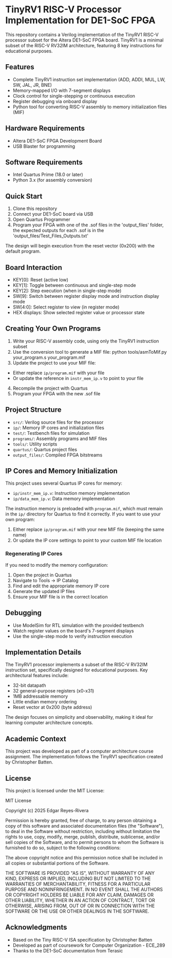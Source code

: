 # TinyRV1 RISC-V Processor Implementation for DE1-SoC FPGA

This repository contains a Verilog implementation of the TinyRV1 RISC-V processor subset for the Altera DE1-SoC FPGA board. TinyRV1 is a minimal subset of the RISC-V RV32IM architecture, featuring 8 key instructions for educational purposes.

## Features

- Complete TinyRV1 instruction set implementation (ADD, ADDI, MUL, LW, SW, JAL, JR, BNE)
- Memory-mapped I/O with 7-segment displays
- Clock control for single-stepping or continuous execution
- Register debugging via onboard display
- Python tool for converting RISC-V assembly to memory initialization files (MIF)

## Hardware Requirements

- Altera DE1-SoC FPGA Development Board
- USB Blaster for programming

## Software Requirements

- Intel Quartus Prime (18.0 or later)
- Python 3.x (for assembly conversion)

## Quick Start

1. Clone this repository
2. Connect your DE1-SoC board via USB
3. Open Quartus Programmer
4. Program your FPGA with one of the .sof files in the 'output_files' folder, the expected outputs for each .sof is in the 'output_files/Test_Files_Outputs.txt'

The design will begin execution from the reset vector (0x200) with the default program.

## Board Interaction

- KEY[0]: Reset (active low)
- KEY[1]: Toggle between continuous and single-step mode
- KEY[2]: Step execution (when in single-step mode)
- SW[9]: Switch between register display mode and instruction display mode
- SW[4:0]: Select register to view (in register mode)
- HEX displays: Show selected register value or processor state

## Creating Your Own Programs

1. Write your RISC-V assembly code, using only the TinyRV1 instruction subset
2. Use the conversion tool to generate a MIF file:   python tools/asmToMif.py your_program.s your_program.mif
3. Update the project to use your MIF file:
- Either replace `ip/program.mif` with your file
- Or update the reference in `instr_mem_ip.v` to point to your file
4. Recompile the project with Quartus
5. Program your FPGA with the new .sof file

## Project Structure

- `src/`: Verilog source files for the processor
- `ip/`: Memory IP cores and initialization files
- `test/`: Testbench files for simulation
- `programs/`: Assembly programs and MIF files
- `tools/`: Utility scripts
- `quartus/`: Quartus project files
- `output_files/`: Compiled FPGA bitstreams

## IP Cores and Memory Initialization

This project uses several Quartus IP cores for memory:
- `ip/instr_mem_ip.v`: Instruction memory implementation
- `ip/data_mem_ip.v`: Data memory implementation

The instruction memory is preloaded with `program.mif`, which must remain in the `ip/` directory for Quartus to find it correctly. If you want to use your own program:

1. Either replace `ip/program.mif` with your new MIF file (keeping the same name)
2. Or update the IP core settings to point to your custom MIF file location

### Regenerating IP Cores

If you need to modify the memory configuration:
1. Open the project in Quartus
2. Navigate to Tools → IP Catalog
3. Find and edit the appropriate memory IP core
4. Generate the updated IP files
5. Ensure your MIF file is in the correct location

## Debugging

- Use ModelSim for RTL simulation with the provided testbench
- Watch register values on the board's 7-segment displays
- Use the single-step mode to verify instruction execution

## Implementation Details

The TinyRV1 processor implements a subset of the RISC-V RV32IM instruction set, specifically designed for educational purposes. Key architectural features include:

- 32-bit datapath
- 32 general-purpose registers (x0-x31)
- 1MB addressable memory
- Little endian memory ordering
- Reset vector at 0x200 (byte address)

The design focuses on simplicity and observability, making it ideal for learning computer architecture concepts.

## Academic Context

This project was developed as part of a computer architecture course assignment. The implementation follows the TinyRV1 specification created by Christopher Batten.

## License

This project is licensed under the MIT License:

MIT License

Copyright (c) 2025 Edgar Reyes-Rivera

Permission is hereby granted, free of charge, to any person obtaining a copy
of this software and associated documentation files (the "Software"), to deal
in the Software without restriction, including without limitation the rights
to use, copy, modify, merge, publish, distribute, sublicense, and/or sell
copies of the Software, and to permit persons to whom the Software is
furnished to do so, subject to the following conditions:

The above copyright notice and this permission notice shall be included in all
copies or substantial portions of the Software.

THE SOFTWARE IS PROVIDED "AS IS", WITHOUT WARRANTY OF ANY KIND, EXPRESS OR
IMPLIED, INCLUDING BUT NOT LIMITED TO THE WARRANTIES OF MERCHANTABILITY,
FITNESS FOR A PARTICULAR PURPOSE AND NONINFRINGEMENT. IN NO EVENT SHALL THE
AUTHORS OR COPYRIGHT HOLDERS BE LIABLE FOR ANY CLAIM, DAMAGES OR OTHER
LIABILITY, WHETHER IN AN ACTION OF CONTRACT, TORT OR OTHERWISE, ARISING FROM,
OUT OF OR IN CONNECTION WITH THE SOFTWARE OR THE USE OR OTHER DEALINGS IN THE
SOFTWARE.

## Acknowledgments

- Based on the Tiny RISC-V ISA specification by Christopher Batten
- Developed as part of coursework for Computer Organization - ECE_289
- Thanks to the DE1-SoC documentation from Terasic
